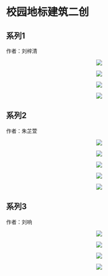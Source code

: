 # 校园地标建筑二创

## 系列1

作者：刘梓清

<p align='center'>
<img src='../images/地标1-刘梓清.jpg'>
</p>

<p align='center'>
<img src='../images/地标3-刘梓清.jpg'>
</p>

<p align='center'>
<img src='../images/地标2-刘梓清.jpg'>
</p>

<p align='center'>
<img src='../images/地标4-刘梓清.jpg'>
</p>

## 系列2

作者：朱芷萱

<p align='center'>
<img src='../images/地标1-朱芷萱.jpg'>
</p>

<p align='center'>
<img src='../images/地标2-朱芷萱.jpg'>
</p>

<p align='center'>
<img src='../images/地标5-朱芷萱.jpg'>
</p>

<p align='center'>
<img src='../images/地标4-朱芷萱.png'>
</p>

<p align='center'>
<img src='../images/地标3-朱芷萱.png'>
</p>

## 系列3

作者：刘响

<p align='center'>
<img src='../images/地标1-刘响.jpg'>
</p>

<p align='center'>
<img src='../images/地标2-刘响.jpg'>
</p>

<p align='center'>
<img src='../images/地标3-刘响.jpg'>
</p>

<p align='center'>
<img src='../images/地标4-刘响.jpg'>
</p>
